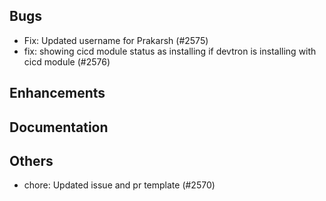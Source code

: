 ## Bugs
- Fix: Updated username for Prakarsh (#2575)
- fix: showing cicd module status as installing if devtron is installing with cicd module (#2576)
## Enhancements
## Documentation
## Others
- chore: Updated issue and pr template (#2570)
